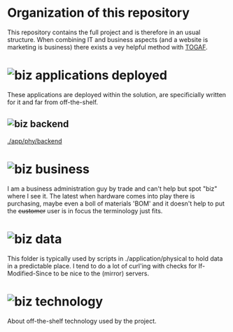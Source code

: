 # Organization of this repository

This repository contains the full project and is therefore in an usual structure. When combining IT and business aspects (and a website is marketing is business) there exists a vey helpful method with [TOGAF](www.opengroup.org/subjectareas/enterprise/togaf "The TOGAF® framework is the de facto global standard for Enterprise Architecture.").

# ![biz][dot-app-16] applications deployed

These applications are deployed within the solution, are specificially written for it and far from off-the-shelf.

## ![biz][dot-app-16] backend

[./app/phy/backend](./app/phy/backend)

# ![biz][dot-biz-16] business

I am a business administration guy by trade and can't help but spot "biz" where I see it. The latest when hardware comes into play there is purchasing, maybe even a boll of materials 'BOM' and it doesn't help to put the ~~customer~~ user is in focus the terminology just fits.

# ![biz][dot-dat-16] data

This folder is typically used by scripts in ./application/physical to hold data in a predictable place. I tend to do a lot of curl'ing with checks for If-Modified-Since to be nice to the (mirror) servers.

# ![biz][dot-tec-16] technology

About off-the-shelf technology used by the project.



[dot-biz-16]: https://user-images.githubusercontent.com/943871/32907435-4c388e1a-cb00-11e7-85e7-b060c9028399.png "biz"
[dot-dat-16]: https://user-images.githubusercontent.com/943871/32907437-4d9e39f8-cb00-11e7-8dcf-697f7439860f.png "dat"
[dot-app-16]: https://user-images.githubusercontent.com/943871/32907438-4f141938-cb00-11e7-8d9c-50723c4decef.png "app"
[dot-tec-16]: https://user-images.githubusercontent.com/943871/32907440-5032be96-cb00-11e7-8cad-d7d16083ee5b.png "tec"
